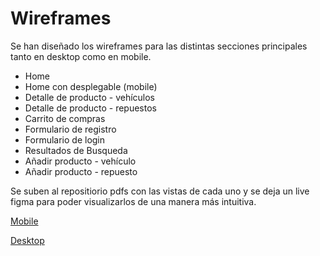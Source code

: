 # Wireframes

Se han diseñado los wireframes para las distintas secciones principales tanto en desktop como en mobile.

*   Home
*   Home con desplegable (mobile)
*   Detalle de producto - vehículos
*   Detalle de producto - repuestos
*   Carrito de compras
*   Formulario de registro
*   Formulario de login
*   Resultados de Busqueda
*   Añadir producto - vehículo
*   Añadir producto - repuesto


Se suben al repositiorio pdfs con las vistas de cada uno y se deja un live figma para poder visualizarlos de una manera más intuitiva.

[Mobile](https://www.figma.com/proto/mNu9iufnpOvVOlnUqav58C/REAL-CARS?node-id=116%3A1072&scaling=min-zoom)

[Desktop](https://www.figma.com/proto/mNu9iufnpOvVOlnUqav58C/REAL-CARS?node-id=115%3A1189&scaling=min-zoom)